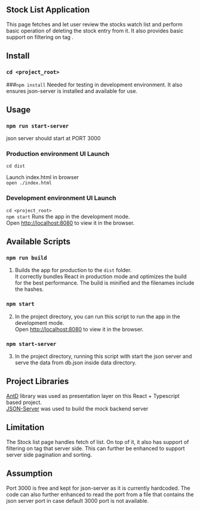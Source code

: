 ## Stock List Application

This page fetches and let user review the stocks watch list and perform basic operation of deleting the stock entry from it.
It also provides basic support on filtering on tag .

## Install
### `cd <project_root>`
###`npm install` 
Needed for testing in development environment. It also ensures json-server is installed and available for use. 

## Usage

### `npm run start-server`
json server should start at PORT 3000


### Production environment UI Launch
`cd dist`

Launch index.html in browser \
`open ./index.html`


### Development environment UI Launch
 `cd <project_root>`\
`npm start`
 Runs the app in the development mode.\
 Open [http://localhost:8080](http://localhost:8080) to view it in the browser.



## Available Scripts


### `npm run build`

1. Builds the app for production to the `dist` folder.\
It correctly bundles React in production mode and optimizes the build for the best performance.
The build is minified and the filenames include the hashes.

### `npm start`
2. In the project directory, you can run this script to run the app in the development mode.\
Open [http://localhost:8080](http://localhost:8080) to view it in the browser.


### `npm start-server`
3. In the project directory, running this script with start the json server and serve the data from db.json inside data directory.


## Project Libraries

[AntD](https://ant.design/) library was used as presentation layer on this React + Typescript based project. \
[JSON-Server](https://www.npmjs.com/package/json-server) was used to build the mock backend server


## Limitation
The Stock list page handles fetch of list. On top of it, it also has support of filtering on tag that server side. This can further be enhanced to support server side pagination and sorting.

## Assumption
Port 3000 is free and kept for json-server as it is currently hardcoded. The code can also further enhanced to read the port from a file that contains the json server port in case default 3000 port is not available.
